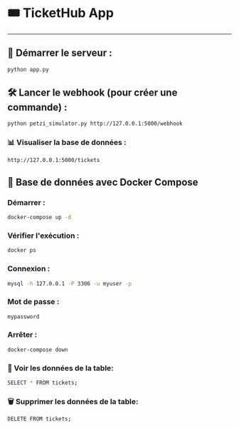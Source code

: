# 🎟️ TicketHub App

---

## 🚀 Démarrer le serveur :

```bash
python app.py
```

## 🛠️ Lancer le webhook (pour créer une commande) :
```bash
python petzi_simulator.py http://127.0.0.1:5000/webhook
```

### 📊 Visualiser la base de données :
```bash
http://127.0.0.1:5000/tickets
```

## 🐳 Base de données avec Docker Compose
### Démarrer : 
```bash
docker-compose up -d
```

### Vérifier l'exécution : 
```bash
docker ps
```

### Connexion : 
```bash
mysql -h 127.0.0.1 -P 3306 -u myuser -p
```

### Mot de passe : 
```bash
mypassword
```

### Arrêter : 
```bash
docker-compose down
```

### 📄 Voir les données de la table:
```bash 
SELECT * FROM tickets;
```

### 🗑️ Supprimer les données de la table: 
```bash
DELETE FROM tickets;
```
